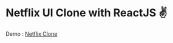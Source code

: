 # Netflix UI Clone with ReactJS ✌
  Demo : [Netflix Clone](https://netflix-ui-clone-app.netlify.app)
